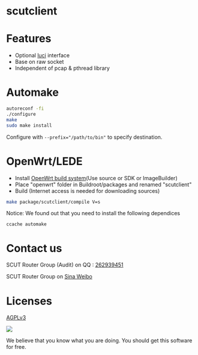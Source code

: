 scutclient
=================

# Features

* Optional [luci](https://github.com/scutclient/luci-app-scutclient) interface
* Base on raw socket
* Independent of pcap & pthread library

# Automake

```bash
autoreconf -fi
./configure
make
sudo make install
```
Configure with `--prefix="/path/to/bin"` to specify destination.

# OpenWrt/LEDE

* Install [OpenWrt build system](https://wiki.openwrt.org/doc/howto/buildroot.exigence)(Use source or SDK or ImageBuilder)
* Place "openwrt" folder in Buildroot/packages and renamed "scutclient"
* Build (Internet access is needed for downloading sources)
```bash
make package/scutclient/compile V=s
```

Notice: We found out that you need to install the following dependices
```
ccache automake
```

# Contact us

SCUT Router Group (Audit) on QQ : [262939451](http://jq.qq.com/?_wv=1027&k=2EzygcA)

SCUT Router Group on [Sina Weibo](http://weibo.com/u/5148048459)

# Licenses

[AGPLv3](https://www.gnu.org/licenses/agpl-3.0.html)

![](https://www.gnu.org/graphics/agplv3-155x51.png)

We believe that you know what you are doing. You should get this software for free.
